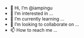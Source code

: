 - 👋 Hi, I’m @iampingu
- 👀 I’m interested in ...
- 🌱 I’m currently learning ...
- 💞️ I’m looking to collaborate on ...
- 📫 How to reach me ...

<!---
iampingu/iampingu is a ✨ special ✨ repository because its `README.md` (this file) appears on your GitHub profile.
You can click the Preview link to take a look at your changes.
--->
